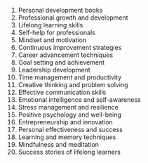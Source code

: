 1. Personal development books
2. Professional growth and development
3. Lifelong learning skills
4. Self-help for professionals
5. Mindset and motivation
6. Continuous improvement strategies
7. Career advancement techniques
8. Goal setting and achievement
9. Leadership development
10. Time management and productivity
11. Creative thinking and problem solving
12. Effective communication skills
13. Emotional intelligence and self-awareness
14. Stress management and resilience
15. Positive psychology and well-being
16. Entrepreneurship and innovation
17. Personal effectiveness and success
18. Learning and memory techniques
19. Mindfulness and meditation
20. Success stories of lifelong learners
